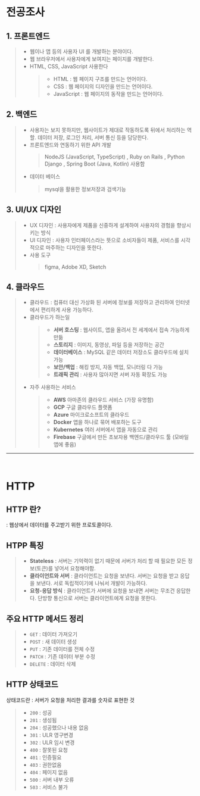 # 전공조사

## 1. 프론트엔드

> - 웹이나 앱 등의 사용자 UI 를 개발하는 분야이다.
> - 웹 브라우저에서 사용자에게 보여지는 페이지를 개발한다.
> - HTML, CSS, JavaScript 사용한다
>   > - HTML : 웹 페이지 구조를 만드는 언어이다.
>   > - CSS : 웹 페이지의 디자인을 만드는 언어이다.
>   > - JavaScript : 웹 페이지의 동작을 만드는 언어이다.

## 2. 백엔드

> - 사용자는 보지 못하지만, 웹사이트가 제대로 작동하도록 뒤에서 처리하는 역할. 데이터 저장, 로그인 처리, 서버 통신 등을 담당한다.
> - 프론트엔드와 연동하기 위한 API 개발
>   > NodeJS (JavaScript, TypeScript) , Ruby on Rails , Python Django , Spring Boot (Java, Kotlin) 사용함
> - 데이터 베이스
>   > mysql을 활용한 정보저장과 검색기능

## 3. UI/UX 디자인

> - UX 디자인 : 사용자에게 제품을 신중하게 설계하여 사용자의 경험을 향상시키는 방식
> - UI 디자인 : 사용자 인터페이스라는 뜻으로 소비자들이 제품, 서비스를 시각적으로 마주하는 디자인을 뜻한다.
> - 사용 도구
>   > figma, Adobe XD, Sketch

## 4. 클라우드

> - 클라우드 : 컴퓨터 대신 가상화 된 서버에 정보를 저장하고 관리하여 인터넷에서 편리하게 사용 가능하다.
> - 클라우드가 하는일
>   > - **서버 호스팅** : 웹사이트, 앱을 올려서 전 세계에서 접속 가능하게 만듦
>   > - **스토리지** : 이미지, 동영상, 파일 등을 저장하는 공간
>   > - **데이터베이스** : MySQL 같은 데이터 저장소도 클라우드에 설치 가능
>   > - **보안/백업** : 해킹 방지, 자동 백업, 모니터링 다 가능
>   > - **트래픽 관리** : 사용자 많아지면 서버 자동 확장도 가능
> - 자주 사용하는 서비스
>   > - **AWS** 아마존의 클라우드 서비스 (가장 유명함)
>   > - **GCP** 구글 클라우드 플랫폼
>   > - **Azure** 마이크로소프트의 클라우드
>   > - **Docker** 앱을 하나로 묶어 배포하는 도구
>   > - **Kubernetes** 여러 서버에서 앱을 자동으로 관리
>   > - **Firebase** 구글에서 만든 초보자용 백엔드/클라우드 툴 (모바일 앱에 좋음)

<hr>
<br>

# HTTP

## HTTP 란?

: 웹상에서 데이터를 주고받기 위한 프로토콜이다.

## HTPP 특징

> - **Stateless** : 서버는 기억력이 없기 때문에 서버가 처리 할 때 필요한 모든 정보(토큰)를 넣어서 요청해야함.
> - **클라이언트와 서버** : 클라이언트는 요청을 보낸다. 서버는 요청을 받고 응답을 보낸다. 서로 독립적이기에 나눠서 개발이 가능하다.
> - **요청-응답 방식** : 클라이언트가 서버에 요청을 보내면 서버는 무조건 응답한다. 단방향 통신으로 서버는 클라이언트에게 요청을 못한다.

## 주요 HTTP 메서드 정리

> - `GET` : 데이터 가져오기
> - `POST` : 새 데이터 생성
> - `PUT` : 기존 데이터를 전체 수정
> - `PATCH` : 기존 데이터 부분 수정
> - `DELETE` : 데이터 삭제

## HTTP 상태코드

상태코드란 : 서버가 요청을 처리한 결과를 숫자로 표현한 것

> - `200` : 성공
> - `201` : 생성됨
> - `204` : 성공했으나 내용 없음
> - `301` : ULR 영구변경
> - `302` : ULR 임시 변경
> - `400` : 잘못된 요청
> - `401` : 인증필요
> - `403` : 권한없음
> - `404` : 페이지 없음
> - `500` : 서버 내부 오류
> - `503` : 서비스 불가
